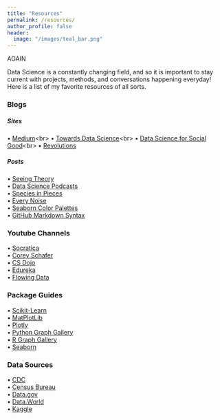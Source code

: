 ```yaml
---
title: "Resources"
permalink: /resources/
author_profile: false
header:
  image: "/images/teal_bar.png"
---
```


AGAIN

Data Science is a constantly changing field, and so it is important to stay current with projects, methods, and conversations happening everyday! Here is a list of my favorite resources of all sorts. 

### Blogs
##### Sites
• [Medium](https://medium.com/)<br\>
• [Towards Data Science](https://towardsdatascience.com/?source=post_page-----70d476bfe775----------------------)<br\>
• [Data Science for Social Good](http://www.dssgfellowship.org//blog/)<br\>
• [Revolutions](https://blog.revolutionanalytics.com/)

##### Posts
• [Seeing Theory](https://seeing-theory.brown.edu/)\
• [Data Science Podcasts](https://realpython.com/data-science-podcasts/)\
• [Species in Pieces](http://species-in-pieces.com/#)\
• [Every Noise](http://everynoise.com/engenremap.html#otherthings)\
• [Seaborn Color Palettes](https://python-graph-gallery.com/100-calling-a-color-with-seaborn/)\
• [GitHub Markdown Syntax](https://github.com/adam-p/markdown-here/wiki/Markdown-Cheatsheet#lists)

### Youtube Channels
• [Socratica](https://www.youtube.com/user/SocraticaStudios)\
• [Corey Schafer](https://www.youtube.com/user/schafer5)\
• [CS Dojo](https://www.youtube.com/channel/UCxX9wt5FWQUAAz4UrysqK9A)\
• [Edureka](https://www.youtube.com/user/edurekaIN/featured)\
• [Flowing Data](https://flowingdata.com/)

### Package Guides
• [Scikit-Learn](https://scikit-learn.org/stable/index.html)\
• [MatPlotLib](https://matplotlib.org/index.html)\
• [Plotly](https://plotly.com/)\
• [Python Graph Gallery](https://python-graph-gallery.com/)\
• [R Graph Gallery](https://www.r-graph-gallery.com/)\
• [Seaborn](https://seaborn.pydata.org/index.html)

### Data Sources
• [CDC](https://www.cdc.gov/nchs/index.htm)\
• [Census Bureau](https://www.census.gov/)\
• [Data.gov](https://www.data.gov/)\
• [Data.World](https://data.world/)\
• [Kaggle](https://www.kaggle.com/)

